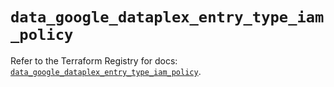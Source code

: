 # `data_google_dataplex_entry_type_iam_policy`

Refer to the Terraform Registry for docs: [`data_google_dataplex_entry_type_iam_policy`](https://registry.terraform.io/providers/hashicorp/google-beta/6.1.0/docs/data-sources/google_dataplex_entry_type_iam_policy).
